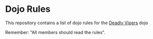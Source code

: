 Dojo Rules
==========

This repository contains a list of dojo rules for the [Deadly Vipers](https://github.com/deadlyvipers) dojo

Remember: "All members should read the rules".


